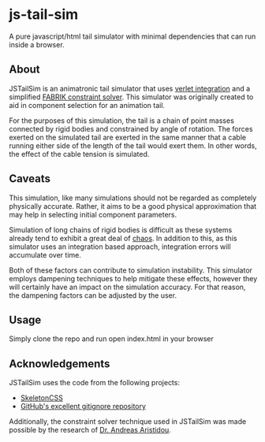 # js-tail-sim
A pure javascript/html tail simulator with minimal dependencies that can run inside a browser.


## About
JSTailSim is an animatronic tail simulator that uses [verlet integration](https://en.m.wikipedia.org/wiki/Verlet_integration) and a simplified [FABRIK constraint solver](http://www.andreasaristidou.com/FABRIK.html). This simulator was originally created to aid in component selection for an animation tail.



For the purposes of this simulation, the tail is a chain of point masses connected by rigid bodies and constrained by angle of rotation. The forces exerted on the simulated tail are exerted in the same manner that a cable running either side of the length of the tail would exert them. In other words, the effect of the cable tension is simulated.



## Caveats
This simulation, like many simulations should not be regarded as completely physically accurate. Rather, it aims to be a good physical approximation that may help in selecting initial component parameters.

Simulation of long chains of rigid bodies is difficult as these systems already tend to exhibit a great deal of [chaos](https://en.wikipedia.org/wiki/Chaos_theory). In addition to this, as this simulator uses an integration based approach, integration errors will accumulate over time. 

Both of these factors can contribute to simulation instability. This simulator employs dampening techniques to help mitigate these effects, however they will certainly have an impact on the simulation accuracy. For that reason, the dampening factors can be adjusted by the user. 


## Usage
Simply clone the repo and run open index.html in your browser


## Acknowledgements
JSTailSim uses the code from the following projects:

* [SkeletonCSS](https://github.com/dhg/Skeleton)
* [GitHub's excellent gitignore repository](https://github.com/github/gitignore)

Additionally, the constraint solver technique used in JSTailSim was made possible by the research of [Dr. Andreas Aristidou](http://www.andreasaristidou.com/FABRIK.html). 